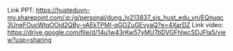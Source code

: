 Link PPT: https://husteduvn-my.sharepoint.com/:p:/g/personal/dung_lv213837_sis_hust_edu_vn/EQnuqc3UneFOucWtqOOid2QBy-vAEkTPMI-qGOZuGEvyaQ?e=4XarDZ
Link video: https://drive.google.com/file/d/14u1w43rKw57yMUTtiDVGFhlwcSDJFIa5/view?usp=sharing
